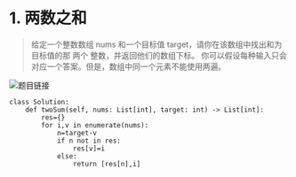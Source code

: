 # 1. 两数之和


> 给定一个整数数组 nums 和一个目标值 target，请你在该数组中找出和为目标值的那 两个 整数，并返回他们的数组下标。
> 你可以假设每种输入只会对应一个答案。但是，数组中同一个元素不能使用两遍。

![题目链接]("https://leetcode-cn.com/problems/two-sum/")

```
class Solution:
    def twoSum(self, nums: List[int], target: int) -> List[int]:
        res={}
        for i,v in enumerate(nums):
            n=target-v
            if n not in res:
                res[v]=i  
            else: 
                return [res[n],i]
                
```
